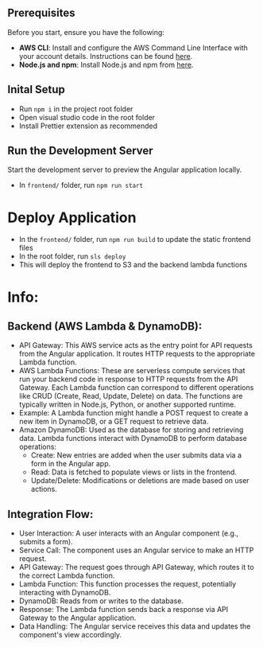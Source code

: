 ## Prerequisites

Before you start, ensure you have the following:

- **AWS CLI**: Install and configure the AWS Command Line Interface with your account details. Instructions can be found [here](https://docs.aws.amazon.com/cli/latest/userguide/cli-configure-quickstart.html).
- **Node.js and npm**: Install Node.js and npm from [here](https://nodejs.org/).

## Inital Setup

- Run `npm i` in the project root folder
- Open visual studio code in the root folder
- Install Prettier extension as recommended

## Run the Development Server

Start the development server to preview the Angular application locally.

- In `frontend/` folder, run `npm run start`

# Deploy Application

- In the `frontend/` folder, run `npm run build` to update the static frontend files
- In the root folder, run `sls deploy`
- This will deploy the frontend to S3 and the backend lambda functions

# Info:

## Backend (AWS Lambda & DynamoDB):

- API Gateway: This AWS service acts as the entry point for API requests from the Angular application. It routes HTTP requests to the appropriate Lambda function.
- AWS Lambda Functions: These are serverless compute services that run your backend code in response to HTTP requests from the API Gateway. Each Lambda function can correspond to different operations like CRUD (Create, Read, Update, Delete) on data. The functions are typically written in Node.js, Python, or another supported runtime.
- Example: A Lambda function might handle a POST request to create a new item in DynamoDB, or a GET request to retrieve data.
- Amazon DynamoDB: Used as the database for storing and retrieving data. Lambda functions interact with DynamoDB to perform database operations:
  - Create: New entries are added when the user submits data via a form in the Angular app.
  - Read: Data is fetched to populate views or lists in the frontend.
  - Update/Delete: Modifications or deletions are made based on user actions.

## Integration Flow:

- User Interaction: A user interacts with an Angular component (e.g., submits a form).
- Service Call: The component uses an Angular service to make an HTTP request.
- API Gateway: The request goes through API Gateway, which routes it to the correct Lambda function.
- Lambda Function: This function processes the request, potentially interacting with DynamoDB.
- DynamoDB: Reads from or writes to the database.
- Response: The Lambda function sends back a response via API Gateway to the Angular application.
- Data Handling: The Angular service receives this data and updates the component's view accordingly.
